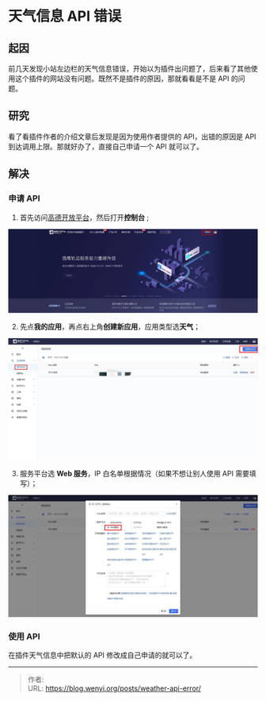 # 天气信息 API 错误

## 起因

前几天发现小站左边栏的天气信息错误，开始以为插件出问题了，后来看了其他使用这个插件的网站没有问题。既然不是插件的原因，那就看看是不是 API 的问题。

## 研究

看了看插件作者的介绍文章后发现是因为使用作者提供的 API，出错的原因是 API 到达调用上限。那就好办了，直接自己申请一个 API 就可以了。

## 解决

### 申请 API

1. 首先访问[高德开放平台](https://lbs.amap.com/)，然后打开**控制台** ;

![高德开放平台首页](1.webp)

2. 先点**我的应用**，再点右上角**创建新应用**，应用类型选**天气**；

![高德创建新应用1](2.webp)

3. 服务平台选 **Web 服务**，IP 白名单根据情况（如果不想让别人使用 API 需要填写）；

![高德创建新应用2](3.webp)

### 使用 API

在插件天气信息中把默认的 API 修改成自己申请的就可以了。


---

> 作者:   
> URL: https://blog.wenyi.org/posts/weather-api-error/  

